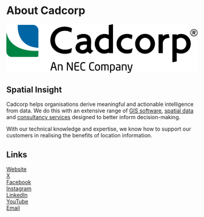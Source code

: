 # About Cadcorp

![](logo.png)

## Spatial Insight

Cadcorp helps organisations derive meaningful and actionable intelligence from data. We do this with an extensive range of [GIS software](https://www.cadcorp.com/products/), [spatial data](https://www.cadcorp.com/services/spatial-data/) and [consultancy services](https://www.cadcorp.com/services/) designed to better inform decision-making.

With our technical knowledge and expertise, we know how to support our customers in realising the benefits of location information.

## Links

[Website](https://cadcorp.com)  
[X](https://twitter.com/cadcorp)  
[Facebook](https://www.facebook.com/Cadcorp)  
[Instagram](https://www.instagram.com/cadcorp_sis/)  
[LinkedIn](https://www.linkedin.com/company/cadcorp/)  
[YouTube](https://www.youtube.com/user/cadcorptv)  
[Email](mailto:cadcorp@cadcorp.com)  
